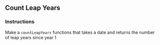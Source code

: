 ## Count Leap Years

### Instructions

Make a `countLeapYears` functions that takes a date
and returns the number of leap years since year 1
